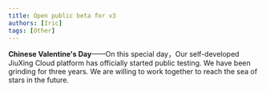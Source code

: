 ```yaml
---
title: Open public beta for v3
authors: [Iric]
tags: [Other]
---
```

**Chinese Valentine's Day**——On this special day，Our self-developed JiuXing Cloud platform has officially started public testing. We have been grinding for three years. We are willing to work together to reach the sea of stars in the future.  